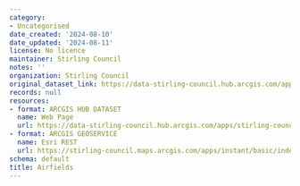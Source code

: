 ```yaml
---
category:
- Uncategorised
date_created: '2024-08-10'
date_updated: '2024-08-11'
license: No licence
maintainer: Stirling Council
notes: ''
organization: Stirling Council
original_dataset_link: https://data-stirling-council.hub.arcgis.com/apps/stirling-council::airfields
records: null
resources:
- format: ARCGIS HUB DATASET
  name: Web Page
  url: https://data-stirling-council.hub.arcgis.com/apps/stirling-council::airfields
- format: ARCGIS GEOSERVICE
  name: Esri REST
  url: https://stirling-council.maps.arcgis.com/apps/instant/basic/index.html?appid=035dd6e88b3f4d32ac0789e876b1a24a
schema: default
title: Airfields
---
```

